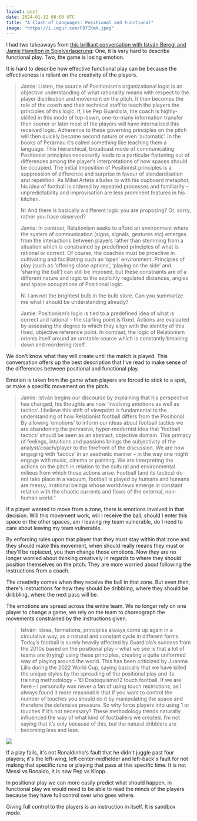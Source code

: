 ```yaml
---
layout: post
date: 2024-01-12 08:00 UTC
title: "A Clash of Languages: Positional and Functional"
image: "https://i.imgur.com/F07IKmX.jpeg"
---
```


I had two takeaways from [this brilliant conversation with István Beregi and Jamie Hamilton in Spielverlagerung](https://spielverlagerung.com/2024/01/10/protagonists-of-the-game-between-absolutism-and-relativism/): One, it is very hard to describe functional play. Two, the game is losing emotion.

<!---more--->

It is hard to describe how effective functional play can be because the effectiveness is reliant on the creativity of the players.

> Jamie: Listen, the source of Positionism’s organizational logic is an objective understanding of what rationality means with respect to the player distribution and movement on the pitch. It then becomes the role of the coach and their technical staff to teach the players the principles of this logic. If, like Pep Guardiola, the coach is highly-skilled in this mode of top-down, one-to-many information transfer then sooner or later most of the players will have internalised this received logic. Adherence to these governing principles on the pitch will then quickly become second nature or even ‘automatic’. In the books of Perarnau it’s called something like teaching them a language. This hierarchical, broadcast mode of communicating Positionist principles necessarily leads to a particular flattening out of differences among the player’s interpretations of how spaces should be occupied. The initial imposition of Positionist principles is a suppression of difference and surprise in favour of standardisation and repetition. As Mikel Arteta alludes to with his cupboard metaphor, his idea of football is ordered by repeated processes and familiarity – unpredictability and improvisation are less prominent features in his kitchen.
> 
> N: And there is basically a different logic you are proposing? Or, sorry, rather you have observed?
> 
> Jamie: In contrast, Relationism seeks to afford an environment where the system of communication (signs, signals, gestures etc) emerges from the interactions between players rather than stemming from a situation which is constrained by predefined principles of what is rational or correct. Of course, the coaches must be proactive in cultivating and facilitating such an ‘open’ environment. Principles of play (such as ‘offering close options’, ‘playing on the side’ and ‘sharing the ball’) can still be imposed, but these constraints are of a different nature and logic to the explicitly regulated distances, angles and space occupations of Positional logic.
> 
> N: I am not the brightest bulb in the bulb store. Can you summarize me what I should be understanding already?
> 
> Jamie: Positionism’s logic is tied to a predefined idea of what is correct and rational – the starting point is fixed. Actions are evaluated by assessing the degree to which they align with the identity of this fixed, objective reference point. In contrast, the logic of Relationism orients itself around an unstable source which is constantly breaking down and reordering itself.
> 

We don't know what they will create until the match is played. This conversation offers up the best description that I've read to make sense of the differences between positional and functional play.

Emotion is taken from the game when players are forced to stick to a spot, or make a specific movement on the pitch. 

> Jamie: István begins our discourse by explaining that his perspective has changed, his thoughts are now ‘involving emotions as well as tactics’. I believe this shift of viewpoint is fundamental to the understanding of how Relationist football differs from the Positional. By allowing ‘emotions’ to inform our ideas about football tactics we are abandoning the pervasive, hyper-modernist idea that ‘football tactics’ should be seen as an abstract, objective domain. This primacy of feelings, intuitions and passions brings the subjectivity of the analyst/coach/player to the forefront of the discussion. We are now engaging with ‘tactics’ in an aesthetic manner – in the way one might engage with music, cinema or painting. We are interpreting the actions on the pitch in relation to the cultural and environmental milieus from which those actions arise. Football (and its tactics) do not take place in a vacuum, football is played by humans and humans are messy, irrational beings whose worldviews emerge in constant relation with the chaotic currents and flows of the external, non-human world."

If a player wanted to move from a zone, there is emotions involved in that decision. Will this movement work, will I receive the ball, should I enter this space or the other spaces, am I leaving my team vulnerable, do I need to care about leaving my team vulnerable. 

By enforcing rules upon that player that they must stay within that zone and they should make this movement, when should really means they must or they'll be replaced, you then change those emotions. Now they are no longer worried about thinking creatively in regards to where they should position themselves on the pitch. They are more worried about following the instructions from a coach. 

The creativity comes when they receive the ball in that zone. But even then, there's instructions for how they should be dribbling, where they should be dribbling, where the next pass will be. 

The emotions are spread across the entire team. We no longer rely on one player to change a game, we rely on the team to choreograph the movements constrained by the instructions given. 

> István: Ideas, formations, principles always come up again in a circulative way, as a natural and constant cycle in different forms. Today’s football is surely heavily affected by Guardiola’s success from the 2010s based on the positional play – what we see is that a lot of teams are (trying) using these principles, creating a quite uniformed way of playing around the world. This has been criticized by Juanma Lillo during the 2022 World Cup, saying basically that we have killed the unique styles by the spreading of the positional play and its training methodology – ’El Dostoquismo’/2 touch football. If we are here – I personally was never a fan of using touch restrictions, as I always found it more reasonable that if you want to control the number of touches you should do it by manipulating the space and therefore the defensive pressure. So why force players into using 1 or touches if it’s not necessary? These methodology trends naturally influenced the way of what kind of footballers we created. I’m not saying that it’s only because of this, but the natural dribblers are becoming less and less.

![](https://i.imgur.com/1mXkWLq.gif)

If a play fails, it's not Ronaldinho's fault that he didn't juggle past four players; it's the left-wing, left center-midfielder and left-back's fault for not making that specific runs or playing that pass at this specific time. It is not Messi vs Ronaldo, it is now Pep vs Klopp.

In positional play we can more easily predict what should happen, in functional play we would need to be able to read the minds of the players because they have full control over who goes where.

Giving full control to the players is an instruction in itself. It is sandbox mode.
